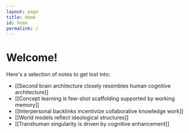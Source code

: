 ```yaml
---
layout: page
title: Home
id: home
permalink: /
---
```


# Welcome!

Here's a selection of notes to get lost into:

- [[Second brain architecture closely resembles human cognitive architecture]]
- [[Concept learning is few-shot scaffolding supported by working memory]]
- [[Interpersonal backlinks incentivize collaborative knowledge work]]
- [[World models reflect ideological structures]]
- [[Transhuman singularity is driven by cognitive enhancement]]
